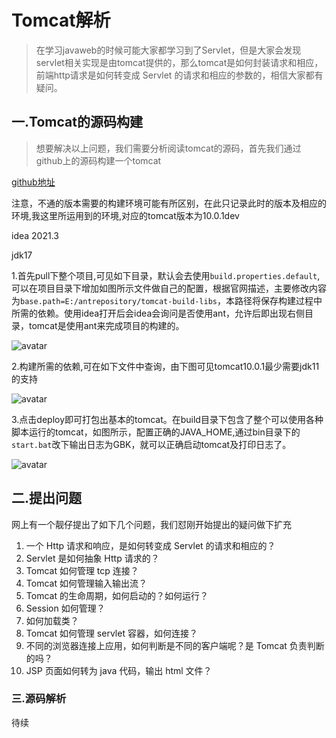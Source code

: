 # Tomcat解析

> 在学习javaweb的时候可能大家都学习到了Servlet，但是大家会发现servlet相关实现是由tomcat提供的，那么tomcat是如何封装请求和相应，前端http请求是如何转变成 Servlet 的请求和相应的参数的，相信大家都有疑问。

## 一.Tomcat的源码构建

> 想要解决以上问题，我们需要分析阅读tomcat的源码，首先我们通过github上的源码构建一个tomcat

[github地址](https://github.com/apache/tomcat)

注意，不通的版本需要的构建环境可能有所区别，在此只记录此时的版本及相应的环境,我这里所运用到的环境,对应的tomcat版本为10.0.1dev

idea 2021.3

jdk17

1.首先pull下整个项目,可见如下目录，默认会去使用`build.properties.default`,可以在项目目录下增加如图所示文件做自己的配置，根据官网描述，主要修改内容为`base.path=E:/antrepository/tomcat-build-libs`，本路径将保存构建过程中所需的依赖。使用idea打开后会idea会询问是否使用ant，允许后即出现右侧目录，tomcat是使用ant来完成项目的构建的。



![avatar](https://picture.zhanghong110.top/docsify/16397307035954.png)

2.构建所需的依赖,可在如下文件中查询，由下图可见tomcat10.0.1最少需要jdk11的支持

![avatar](https://picture.zhanghong110.top/docsify/16397310901375.png)

3.点击deploy即可打包出基本的tomcat。在build目录下包含了整个可以使用各种脚本运行的tomcat，如图所示，配置正确的JAVA_HOME,通过bin目录下的`start.bat`改下输出日志为GBK，就可以正确启动tomcat及打印日志了。

![avatar](https://picture.zhanghong110.top/docsify/16397313545559.png)

## 二.提出问题

网上有一个靓仔提出了如下几个问题，我们怼刚开始提出的疑问做下扩充

1. 一个 Http 请求和响应，是如何转变成 Servlet 的请求和相应的？
2. Servlet 是如何抽象 Http 请求的？
3. Tomcat 如何管理 tcp 连接？
4. Tomcat 如何管理输入输出流？
5. Tomcat 的生命周期，如何启动的？如何运行？
6. Session 如何管理？
7. 如何加载类？
8. Tomcat 如何管理 servlet 容器，如何连接？
9. 不同的浏览器连接上应用，如何判断是不同的客户端呢？是 Tomcat 负责判断的吗？
10. JSP 页面如何转为 java 代码，输出 html 文件？

### 三.源码解析

待续